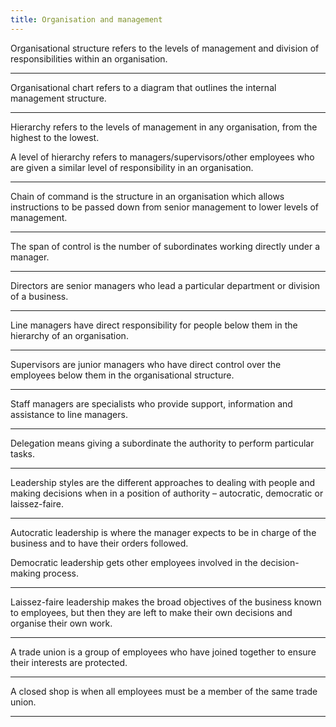 ```yaml
---
title: Organisation and management
---
```


Organisational structure refers to the levels of management and division of responsibilities within an organisation.

---

Organisational chart refers to a diagram that outlines the internal management structure.

---

Hierarchy refers to the levels of management in any organisation, from the highest to the lowest.

A level of hierarchy refers to managers/supervisors/other employees who are given a similar level of responsibility in an organisation.

---

Chain of command is the structure in an organisation which allows instructions to be passed down from senior management to lower levels of management.

---

The span of control is the number of subordinates working directly under a manager.

---

Directors are senior managers who lead a particular department or division of a business.

---

Line managers have direct responsibility for people below them in the hierarchy of an organisation.

---

Supervisors are junior managers who have direct control over the employees below them in the organisational structure.

---

Staff managers are specialists who provide support, information and assistance to line managers.

---

Delegation means giving a subordinate the authority to perform particular tasks.

---

Leadership styles are the different approaches to dealing with people and making decisions when in a position of authority – autocratic, democratic or laissez-faire.

---

Autocratic leadership is where the manager expects to be in charge of the business and to have their orders followed.

Democratic leadership gets other employees involved in the decision-making process.

---

Laissez-faire leadership makes the broad objectives of the business known to employees, but then they are left to make their own decisions and organise their own work.

---

A trade union is a group of employees who have joined together to ensure their interests are protected.

---

A closed shop is when all employees must be a member of the same trade union.

---
